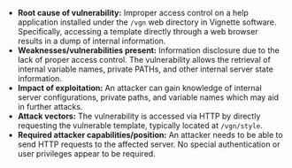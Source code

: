 - **Root cause of vulnerability:** Improper access control on a help application installed under the `/vgn` web directory in Vignette software. Specifically, accessing a template directly through a web browser results in a dump of internal information.
- **Weaknesses/vulnerabilities present:** Information disclosure due to the lack of proper access control. The vulnerability allows the retrieval of internal variable names, private PATHs, and other internal server state information.
- **Impact of exploitation:** An attacker can gain knowledge of internal server configurations, private paths, and variable names which may aid in further attacks.
- **Attack vectors:** The vulnerability is accessed via HTTP by directly requesting the vulnerable template, typically located at `/vgn/style`.
- **Required attacker capabilities/position:** An attacker needs to be able to send HTTP requests to the affected server. No special authentication or user privileges appear to be required.